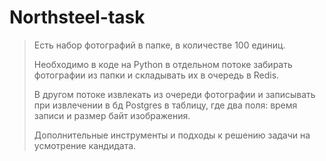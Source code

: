 # Northsteel-task


> Есть набор фотографий в папке, в количестве 100 единиц.
> 
> Необходимо в коде на Python в отдельном потоке забирать фотографии из папки и складывать их в очередь в Redis.
> 
> В другом потоке извлекать из очереди фотографии и записывать при извлечении в бд Postgres в таблицу, где два поля: время записи и размер байт изображения.
> 
> Дополнительные инструменты и подходы к решению задачи на усмотрение кандидата.
